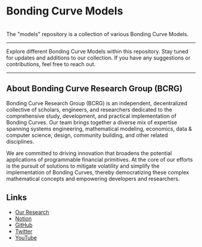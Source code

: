# Bonding Curve Models
<br>
The "models" repository is a collection of various Bonding Curve Models.

---
Explore different Bonding Curve Models within this repository. Stay tuned for updates and additions to our collection. If you have any suggestions or contributions, feel free to reach out.

---

## About Bonding Curve Research Group (BCRG)

Bonding Curve Research Group (BCRG) is an independent, decentralized collective of scholars, engineers, and researchers dedicated to the comprehensive study, development, and practical implementation of Bonding Curves. Our team brings together a diverse mix of expertise spanning systems engineering, mathematical modeling, economics, data & computer science, design, community building, and other related disciplines.

We are committed to driving innovation that broadens the potential applications of programmable financial primitives. At the core of our efforts is the pursuit of solutions to mitigate volatility and simplify the implementation of Bonding Curves, thereby democratizing these complex mathematical concepts and empowering developers and researchers.

## Links

- [Our Research](https://mirror.xyz/0x8fF6Fe58b468B1F18d2C54e2B0870b4e847C730d)
- [Notion](https://auspicious-cap-b5c.notion.site/Bonding-Curve-Research-Group-a0fe00e81d84435a8fddd547a7888063)
- [GitHub](https://github.com/bonding-curves)
- [Twitter](https://twitter.com/Bonding_Curves)
- [YouTube](https://www.youtube.com/@CondingBurves)

